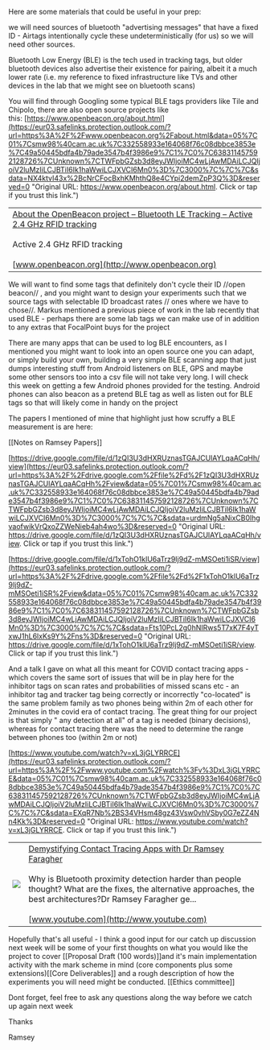   

Here are some materials that could be useful in your prep:

  

we will need sources of bluetooth "advertising messages" that have a fixed ID - Airtags intentionally cycle these undeterministically (for us) so we will need other sources.

  

Bluetooth Low Energy (BLE) is the tech used in tracking tags, but older bluetooth devices also advertise their existence for pairing, albeit it a much lower rate (i.e. my reference to fixed infrastructure like TVs and other devices in the lab that we might see on bluetooth scans)

  

You will find through Googling some typical BLE tags providers like Tile and Chipolo, there are also open source projects like this: [https://www.openbeacon.org/about.html](https://eur03.safelinks.protection.outlook.com/?url=https%3A%2F%2Fwww.openbeacon.org%2Fabout.html&data=05%7C01%7Csmw98%40cam.ac.uk%7C332558933e164068f76c08dbbce3853e%7C49a50445bdfa4b79ade3547b4f3986e9%7C1%7C0%7C638311457592128726%7CUnknown%7CTWFpbGZsb3d8eyJWIjoiMC4wLjAwMDAiLCJQIjoiV2luMzIiLCJBTiI6Ik1haWwiLCJXVCI6Mn0%3D%7C3000%7C%7C%7C&sdata=NX4ktvI43x%2BcNrCFocBxhKMhthQ8e4CYpi2demZpP3Q%3D&reserved=0 "Original URL: https://www.openbeacon.org/about.html. Click or tap if you trust this link.")

|   |
|---|
|[About the OpenBeacon project – Bluetooth LE Tracking – Active 2.4 GHz RFID tracking](https://eur03.safelinks.protection.outlook.com/?url=https%3A%2F%2Fwww.openbeacon.org%2Fabout.html&data=05%7C01%7Csmw98%40cam.ac.uk%7C332558933e164068f76c08dbbce3853e%7C49a50445bdfa4b79ade3547b4f3986e9%7C1%7C0%7C638311457592128726%7CUnknown%7CTWFpbGZsb3d8eyJWIjoiMC4wLjAwMDAiLCJQIjoiV2luMzIiLCJBTiI6Ik1haWwiLCJXVCI6Mn0%3D%7C3000%7C%7C%7C&sdata=NX4ktvI43x%2BcNrCFocBxhKMhthQ8e4CYpi2demZpP3Q%3D&reserved=0 "Original URL: https://www.openbeacon.org/about.html. Click or tap if you trust this link.")<br><br>Active 2.4 GHz RFID tracking<br><br>[www.openbeacon.org](http://www.openbeacon.org)|

  

We will want to find some tags that definitely don't cycle their ID //open beacon// , and you might want to design your experiments such that we source tags with selectable ID broadcast rates // ones where we have to chose//. Markus mentioned a previous piece of work in the lab recently that used BLE - perhaps there are some lab tags we can make use of in addition to any extras that FocalPoint buys for the project

  

There are many apps that can be used to log BLE encounters, as I mentioned you might want to look into an open source one you can adapt, or simply build your own, building a very simple BLE scanning app that just dumps interesting stuff from Android listeners on BLE, GPS and maybe some other sensors too into a csv file will not take very long. I will check this week on getting a few Android phones provided for the testing. Android phones can also beacon as a pretend BLE tag as well as listen out for BLE tags so that will likely come in handy on the project

  

The papers I mentioned of mine that highlight just how scruffy a BLE measurement is are here:

[[Notes on Ramsey Papers]]

[https://drive.google.com/file/d/1zQI3U3dHXRUznasTGAJCUlAYLqaACqHh/view](https://eur03.safelinks.protection.outlook.com/?url=https%3A%2F%2Fdrive.google.com%2Ffile%2Fd%2F1zQI3U3dHXRUznasTGAJCUlAYLqaACqHh%2Fview&data=05%7C01%7Csmw98%40cam.ac.uk%7C332558933e164068f76c08dbbce3853e%7C49a50445bdfa4b79ade3547b4f3986e9%7C1%7C0%7C638311457592128726%7CUnknown%7CTWFpbGZsb3d8eyJWIjoiMC4wLjAwMDAiLCJQIjoiV2luMzIiLCJBTiI6Ik1haWwiLCJXVCI6Mn0%3D%7C3000%7C%7C%7C&sdata=urdmNg5aNixCB0lhgvaofwikVrQxoZZWeNieb4ah4wo%3D&reserved=0 "Original URL: https://drive.google.com/file/d/1zQI3U3dHXRUznasTGAJCUlAYLqaACqHh/view. Click or tap if you trust this link.")  


  

[https://drive.google.com/file/d/1xTohO1klU6aTrz9Ij9dZ-mMSOeti1iSR/view](https://eur03.safelinks.protection.outlook.com/?url=https%3A%2F%2Fdrive.google.com%2Ffile%2Fd%2F1xTohO1klU6aTrz9Ij9dZ-mMSOeti1iSR%2Fview&data=05%7C01%7Csmw98%40cam.ac.uk%7C332558933e164068f76c08dbbce3853e%7C49a50445bdfa4b79ade3547b4f3986e9%7C1%7C0%7C638311457592128726%7CUnknown%7CTWFpbGZsb3d8eyJWIjoiMC4wLjAwMDAiLCJQIjoiV2luMzIiLCJBTiI6Ik1haWwiLCJXVCI6Mn0%3D%7C3000%7C%7C%7C&sdata=Fts10PcL2g0hNIRws5T7xK7F4yTxwJ1hL6lxKs9Y%2Fns%3D&reserved=0 "Original URL: https://drive.google.com/file/d/1xTohO1klU6aTrz9Ij9dZ-mMSOeti1iSR/view. Click or tap if you trust this link.")  

  

And a talk I gave on what all this meant for COVID contact tracing apps - which covers the same sort of issues that will be in play here for the inhibitor tags on scan rates and probabilities of missed scans etc - an inhibitor tag and tracker tag being correctly or incorrectly "co-located" is the same problem family as two phones being within 2m of each other for 2minutes in the covid era of contact tracing. The great thing for our project is that simply " any detection at all" of a tag is needed (binary decisions), whereas for contact tracing there was the need to determine the range between phones too (within 2m or not)

  

[https://www.youtube.com/watch?v=xL3jGLYRRCE](https://eur03.safelinks.protection.outlook.com/?url=https%3A%2F%2Fwww.youtube.com%2Fwatch%3Fv%3DxL3jGLYRRCE&data=05%7C01%7Csmw98%40cam.ac.uk%7C332558933e164068f76c08dbbce3853e%7C49a50445bdfa4b79ade3547b4f3986e9%7C1%7C0%7C638311457592128726%7CUnknown%7CTWFpbGZsb3d8eyJWIjoiMC4wLjAwMDAiLCJQIjoiV2luMzIiLCJBTiI6Ik1haWwiLCJXVCI6Mn0%3D%7C3000%7C%7C%7C&sdata=EXqR7Nb%2BS34VHsm48gz43Vsw0vhVSby0G7eZZ4Nn4Kk%3D&reserved=0 "Original URL: https://www.youtube.com/watch?v=xL3jGLYRRCE. Click or tap if you trust this link.")  

|   |   |
|---|---|
|[![](https://i.ytimg.com/vi/xL3jGLYRRCE/maxresdefault.jpg)](https://eur03.safelinks.protection.outlook.com/?url=https%3A%2F%2Fwww.youtube.com%2Fwatch%3Fv%3DxL3jGLYRRCE&data=05%7C01%7Csmw98%40cam.ac.uk%7C332558933e164068f76c08dbbce3853e%7C49a50445bdfa4b79ade3547b4f3986e9%7C1%7C0%7C638311457592128726%7CUnknown%7CTWFpbGZsb3d8eyJWIjoiMC4wLjAwMDAiLCJQIjoiV2luMzIiLCJBTiI6Ik1haWwiLCJXVCI6Mn0%3D%7C3000%7C%7C%7C&sdata=EXqR7Nb%2BS34VHsm48gz43Vsw0vhVSby0G7eZZ4Nn4Kk%3D&reserved=0 "Original URL: https://www.youtube.com/watch?v=xL3jGLYRRCE. Click or tap if you trust this link.")|[Demystifying Contact Tracing Apps with Dr Ramsey Faragher](https://eur03.safelinks.protection.outlook.com/?url=https%3A%2F%2Fwww.youtube.com%2Fwatch%3Fv%3DxL3jGLYRRCE&data=05%7C01%7Csmw98%40cam.ac.uk%7C332558933e164068f76c08dbbce3853e%7C49a50445bdfa4b79ade3547b4f3986e9%7C1%7C0%7C638311457592128726%7CUnknown%7CTWFpbGZsb3d8eyJWIjoiMC4wLjAwMDAiLCJQIjoiV2luMzIiLCJBTiI6Ik1haWwiLCJXVCI6Mn0%3D%7C3000%7C%7C%7C&sdata=EXqR7Nb%2BS34VHsm48gz43Vsw0vhVSby0G7eZZ4Nn4Kk%3D&reserved=0 "Original URL: https://www.youtube.com/watch?v=xL3jGLYRRCE. Click or tap if you trust this link.")<br><br>Why is Bluetooth proximity detection harder than people thought? What are the fixes, the alternative approaches, the best architectures?Dr Ramsey Faragher ge...<br><br>[www.youtube.com](http://www.youtube.com)|

  

  

Hopefully that's all useful - I think a good input for our catch up discussion next week will be some of your first thoughts on what you would like the project to cover [[Proposal Draft (100 words)]]and it's main implementation activity with the mark scheme in mind (core components plus some extensions)[[Core Deliverables]] and a rough description of how the experiments you will need might be conducted. [[Ethics committee]]

  

Dont forget, feel free to ask any questions along the way before we catch up again next week

  

Thanks

Ramsey